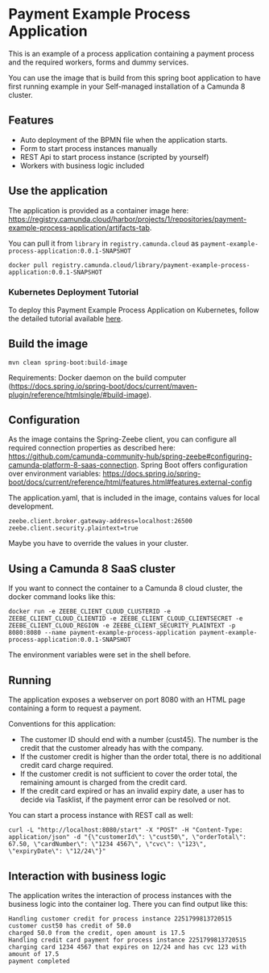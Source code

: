 # Payment Example Process Application

This is an example of a process application containing a payment process and the
required workers, forms and dummy services.

You can use the image that is build from this spring boot application to have
first running example in your Self-managed installation of a Camunda 8 cluster.

## Features

- Auto deployment of the BPMN file when the application starts.
- Form to start process instances manually
- REST Api to start process instance (scripted by yourself)
- Workers with business logic included

## Use the application

The application is provided as a container image here:
https://registry.camunda.cloud/harbor/projects/1/repositories/payment-example-process-application/artifacts-tab.

You can pull it from `library` in `registry.camunda.cloud` as
`payment-example-process-application:0.0.1-SNAPSHOT`

```
docker pull registry.camunda.cloud/library/payment-example-process-application:0.0.1-SNAPSHOT
```

### Kubernetes Deployment Tutorial

To deploy this Payment Example Process Application on Kubernetes, follow the detailed tutorial available [here](./kube/README.md).

## Build the image

```
mvn clean spring-boot:build-image
```

Requirements: Docker daemon on the build computer
(https://docs.spring.io/spring-boot/docs/current/maven-plugin/reference/htmlsingle/#build-image).

## Configuration

As the image contains the Spring-Zeebe client, you can configure all required
connection properties as described here:
https://github.com/camunda-community-hub/spring-zeebe#configuring-camunda-platform-8-saas-connection.
Spring Boot offers configuration over environment variables:
https://docs.spring.io/spring-boot/docs/current/reference/html/features.html#features.external-config

The application.yaml, that is included in the image, contains values for local
development.

```
zeebe.client.broker.gateway-address=localhost:26500
zeebe.client.security.plaintext=true
```

Maybe you have to override the values in your cluster.

## Using a Camunda 8 SaaS cluster

If you want to connect the container to a Camunda 8 cloud cluster, the docker
command looks like this:

```
docker run -e ZEEBE_CLIENT_CLOUD_CLUSTERID -e ZEEBE_CLIENT_CLOUD_CLIENTID -e ZEEBE_CLIENT_CLOUD_CLIENTSECRET -e ZEEBE_CLIENT_CLOUD_REGION -e ZEEBE_CLIENT_SECURITY_PLAINTEXT -p 8080:8080 --name payment-example-process-application payment-example-process-application:0.0.1-SNAPSHOT
```

The environment variables were set in the shell before.

## Running

The application exposes a webserver on port 8080 with an HTML page containing a
form to request a payment.

Conventions for this application:

- The customer ID should end with a number (cust45). The number is the credit
  that the customer already has with the company.
- If the customer credit is higher than the order total, there is no additional
  credit card charge required.
- If the customer credit is not sufficient to cover the order total, the
  remaining amount is charged from the credit card.
- If the credit card expired or has an invalid expiry date, a user has to decide
  via Tasklist, if the payment error can be resolved or not.

You can start a process instance with REST call as well:

```
curl -L "http://localhost:8080/start" -X "POST" -H "Content-Type: application/json" -d "{\"customerId\": \"cust50\", \"orderTotal\": 67.50, \"cardNumber\": \"1234 4567\", \"cvc\": \"123\", \"expiryDate\": \"12/24\"}"
```

## Interaction with business logic

The application writes the interaction of process instances with the business
logic into the container log. There you can find output like this:

```
Handling customer credit for process instance 2251799813720515
customer cust50 has credit of 50.0
charged 50.0 from the credit, open amount is 17.5
Handling credit card payment for process instance 2251799813720515
charging card 1234 4567 that expires on 12/24 and has cvc 123 with amount of 17.5
payment completed
```
